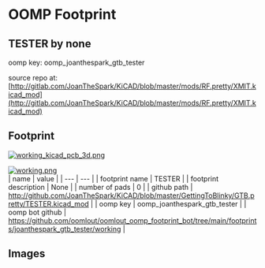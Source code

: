 # OOMP Footprint  
## TESTER  by none  
  
oomp key: oomp_joanthespark_gtb_tester  
  
source repo at: [http://gitlab.com/JoanTheSpark/KiCAD/blob/master/mods/RF.pretty/XMIT.kicad_mod](http://gitlab.com/JoanTheSpark/KiCAD/blob/master/mods/RF.pretty/XMIT.kicad_mod)  
## Footprint  
  
[![working_kicad_pcb_3d.png](working_kicad_pcb_3d_600.png)](working_kicad_pcb_3d.png)  
  
[![working.png](working_600.png)](working.png)  
| name | value | 
| --- | --- | 
| footprint name | TESTER | 
| footprint description | None | 
| number of pads | 0 | 
| github path | http://github.com/JoanTheSpark/KiCAD/blob/master/GettingToBlinky/GTB.pretty/TESTER.kicad_mod | 
| oomp key | oomp_joanthespark_gtb_tester | 
| oomp bot github | https://github.com/oomlout/oomlout_oomp_footprint_bot/tree/main/footprints/joanthespark_gtb_tester/working | 
## Images  
